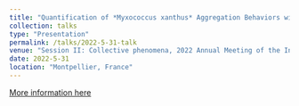 ```yaml
---
title: "Quantification of *Myxococcus xanthus* Aggregation Behaviors with Deep Learning Approaches"
collection: talks
type: "Presentation"
permalink: /talks/2022-5-31-talk
venue: "Session II: Collective phenomena, 2022 Annual Meeting of the International Physics of Living Systems (iPOLS) network"
date: 2022-5-31
location: "Montpellier, France"
---
```


[More information here](https://gdripols.wordpress.com/meeting-montpellier-2021/)

